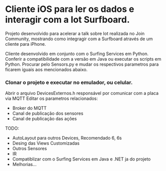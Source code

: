 # Cliente iOS para ler os dados e interagir com a Iot Surfboard.

Projeto desenvolvido para acelerar a talk sobre Iot realizada no Join Community, mostrando como integragir com a Surfboard através de um cliente para iPhone.

Cliente desenvolvido em conjunto com o Surfing Services em Python. Conferir a compatibilidade com a versão em Java ou executar os scripts em Python. Procurar pelo Sensors.py e mudar os respectivos parametros para ficarem iguais aos mencionados abaixo.

### Clonar o projeto e executar no emulador, ou celular.

Abrir o arquivo DevicesExternos.h responsável por comunicar com a placa via MQTT
Editar os parametros relacionados:
- Broker do MQTT
- Canal de publicação dos sensores
- Canal de publicação das ações

TODO: 
- AutoLayout para outros Devices, Recomendado 6, 6s
- Desing das Views Customizadas
- Outros Sensores
- IR
- Compatiblizar com o Surfing Services em Java e .NET ja do projeto
- Melhorias...
